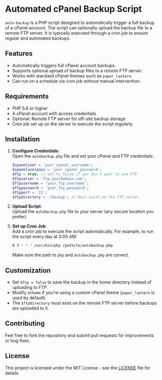 
# Automated cPanel Backup Script

`auto-backup` is a PHP script designed to automatically trigger a full backup of a cPanel account. The script can optionally upload the backup file to a remote FTP server. It is typically executed through a cron job to ensure regular and automated backups.

## Features

- Automatically triggers full cPanel account backups.
- Supports optional upload of backup files to a remote FTP server.
- Works with standard cPanel themes such as `paper_lantern`.
- Can run on a schedule via cron job without manual intervention.

## Requirements

- PHP 5.6 or higher
- A cPanel account with access credentials
- Optional: Remote FTP server for off-site backup storage
- Cron job set up on the server to execute the script regularly

## Installation

1. **Configure Credentials**:  
   Open the `autobackup.php` file and set your cPanel and FTP credentials:

   ```php
   $cpaneluser = 'your_cpanel_username';
   $cpaneluserpass = 'your_cpanel_password';
   $ftp = true; // Set to false if you don’t want to use FTP
   $ftpserver = 'ftp.yourdomain.com';
   $ftpusername = 'your_ftp_username';
   $ftppassword = 'your_ftp_password';
   $ftpport = '21';
   $ftpdirectory = '/backup'; // Must exist on the FTP server
   ```

2. **Upload Script**:  
   Upload the `autobackup.php` file to your server (any secure location you prefer).

3. **Set up Cron Job**:  
   Add a cron job to execute the script automatically. For example, to run the script every day at 3:00 AM:

   ```bash
   0 3 * * * /usr/bin/php /path/to/autobackup.php
   ```

   Make sure the path to `php` and `autobackup.php` are correct.

## Customization

- Set `$ftp = false` to save the backup in the home directory instead of uploading to FTP.
- Modify `$theme` if you're using a custom cPanel theme (`paper_lantern` is used by default).
- The `$ftpdirectory` must exist on the remote FTP server before backups are uploaded to it.

## Contributing

Feel free to fork the repository and submit pull requests for improvements or bug fixes.

## License

This project is licensed under the MIT License - see the [LICENSE](LICENSE) file for details.
